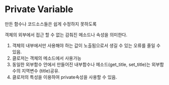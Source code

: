 # Private Variable

만든 함수나 코드소스들은 쉽게 수정하지 못하도록 

객체의 외부에서 접근 할 수 없는 감춰진 메소드나 속성을 의미한다. 

1. 객체의 내부에서만 사용해야 하는 값이 노출됨으로서 생길 수 있는 오류를 줄일 수 있음.
2. 클로저는 객체의 메소드에서 사용가능
3. 동일한 외부함수 안에서 만들어진 내부함수나 메소드\(get_title, set_title\)는 외부함수의 지역변수 \(title\)공유.
4. 클로저의 특성을 이용하여 private속성을 사용할 수 있음.



